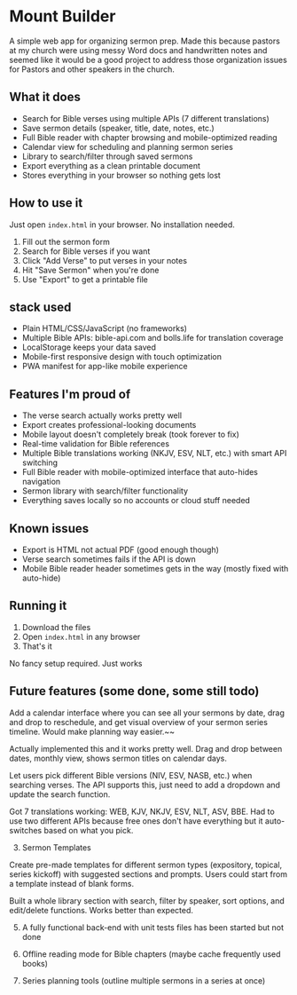 # Mount Builder

A simple web app for organizing sermon prep. Made this because pastors at my church were using messy Word
docs and handwritten notes and seemed like it would be a good project to address those organization issues for Pastors and other speakers in the church.

## What it does

- Search for Bible verses using multiple APIs (7 different translations)
- Save sermon details (speaker, title, date, notes, etc.)
- Full Bible reader with chapter browsing and mobile-optimized reading
- Calendar view for scheduling and planning sermon series
- Library to search/filter through saved sermons
- Export everything as a clean printable document
- Stores everything in your browser so nothing gets lost

## How to use it

Just open `index.html` in your browser. No installation needed.

1. Fill out the sermon form
2. Search for Bible verses if you want
3. Click "Add Verse" to put verses in your notes
4. Hit "Save Sermon" when you're done
5. Use "Export" to get a printable file

## stack used

- Plain HTML/CSS/JavaScript (no frameworks)
- Multiple Bible APIs: bible-api.com and bolls.life for translation coverage
- LocalStorage keeps your data saved
- Mobile-first responsive design with touch optimization
- PWA manifest for app-like mobile experience

## Features I'm proud of

- The verse search actually works pretty well
- Export creates professional-looking documents
- Mobile layout doesn't completely break (took forever to fix)
- Real-time validation for Bible references
- Multiple Bible translations working (NKJV, ESV, NLT, etc.) with smart API switching
- Full Bible reader with mobile-optimized interface that auto-hides navigation
- Sermon library with search/filter functionality
- Everything saves locally so no accounts or cloud stuff needed

## Known issues

- Export is HTML not actual PDF (good enough though)
- Verse search sometimes fails if the API is down
- Mobile Bible reader header sometimes gets in the way (mostly fixed with auto-hide)

## Running it

1. Download the files
2. Open `index.html` in any browser
3. That's it

No fancy setup required. Just works

## Future features (some done, some still todo)

Add a calendar interface where you can see all your sermons by date, drag and drop to reschedule, and get
visual overview of your sermon series timeline. Would make planning way easier.~~

Actually implemented this and it works pretty well. Drag and drop between dates, monthly view, shows sermon titles on calendar days.

Let users pick different Bible versions (NIV, ESV, NASB, etc.) when searching verses. The API supports this,
just need to add a dropdown and update the search function.

Got 7 translations working: WEB, KJV, NKJV, ESV, NLT, ASV, BBE. Had to use two different APIs because free ones don't have everything but it auto-switches based on what you pick.

3. Sermon Templates

Create pre-made templates for different sermon types (expository, topical, series kickoff) with suggested
sections and prompts. Users could start from a template instead of blank forms.

Built a whole library section with search, filter by speaker, sort options, and edit/delete functions. Works better than expected.

5. A fully functional back-end with unit tests files has been started but not done

6. Offline reading mode for Bible chapters (maybe cache frequently used books)

7. Series planning tools (outline multiple sermons in a series at once)
